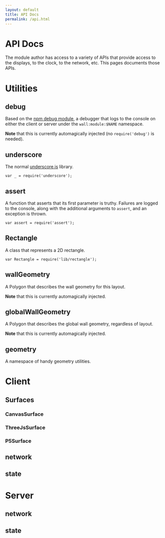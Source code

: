 ```yaml
---
layout: default
title: API Docs
permalink: /api.html
---
```


API Docs
=============

The module author has access to a variety of APIs that provide access to the displays, to the clock, to the network, etc. This pages documents those APIs.

# Utilities
## debug
Based on the [npm debug module](https://www.npmjs.com/package/debug), a debugger that logs to the console on either the client or server under the `wall:module:$NAME` namespace.

**Note** that this is currently automagically injected (no `require('debug')` is needed).

## underscore
The normal [underscore.js](http://underscorejs.org/) library.

    var _ = require('underscore');

## assert
A function that asserts that its first parameter is truthy. Failures are logged to the console, along with the additional arguments to `assert`, and an exception is thrown.

    var assert = require('assert');

## Rectangle
A class that represents a 2D rectangle.

    var Rectangle = require('lib/rectangle');

## wallGeometry
A Polygon that describes the wall geometry for this layout.

**Note** that this is currently automagically injected.

## globalWallGeometry
A Polygon that describes the global wall geometry, regardless of layout.

**Note** that this is currently automagically injected.

## geometry
A namespace of handy geometry utilities.

# Client

## Surfaces

### CanvasSurface

### ThreeJsSurface

### P5Surface

## network

## state

# Server

## network

## state
